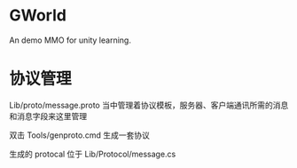 # GWorld
An demo MMO for unity learning.


# 协议管理
Lib/proto/message.proto
当中管理着协议模板，服务器、客户端通讯所需的消息和消息字段来这里管理

双击 Tools/genproto.cmd 生成一套协议

生成的 protocal 位于 Lib/Protocol/message.cs